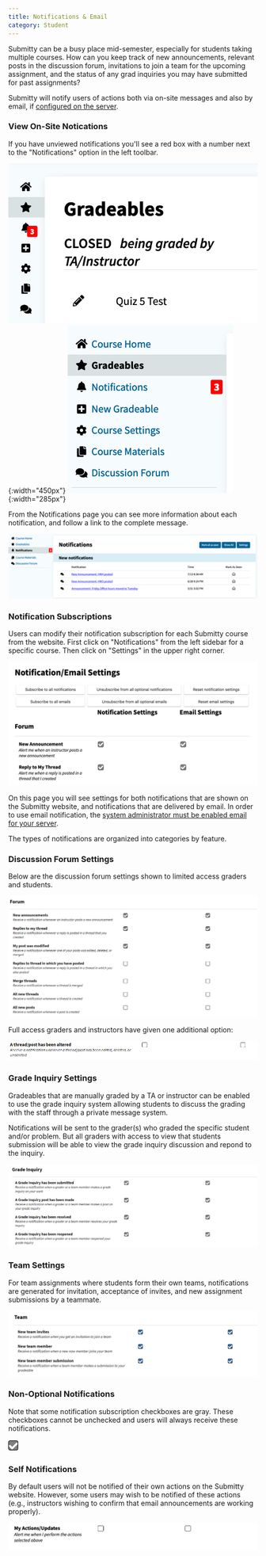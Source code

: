 ```yaml
---
title: Notifications & Email
category: Student
---
```


Submitty can be a busy place mid-semester, especially for students
taking multiple courses.  How can you keep track of new announcements,
relevant posts in the discussion forum, invitations to join a team for
the upcoming assignment, and the status of any grad inquiries you may
have submitted for past assignments?

Submitty will notify users of actions both via on-site messages and
also by email, if [configured on the server](/sysadmin/email_configuration).



### View On-Site Notications

If you have unviewed notifications you'll see a red box with a number
next to the "Notifications" option in the left toolbar.

![](/images/notifications/notification_collapsed.png){:width="450px"}
![](/images/notifications/notification_expanded.png){:width="285px"}

From the Notifications page you can see more information about each
notification, and follow a link to the complete message.

![](/images/notifications/notification_page.png)


### Notification Subscriptions

Users can modify their notification subscription for each Submitty
course from the website.  First click on "Notifications" from the left
sidebar for a specific course.  Then click on "Settings" in the upper
right corner.

![](/images/notifications/notification_settings_page.PNG)

On this page you will see settings for both notifications that are
shown on the Submitty website, and notifications that are delivered by
email.  In order to use email notification, the
[system administrator must be enabled email for your server](/sysadmin/email_configuration).

The types of notifications are organized into categories by feature.


### Discussion Forum Settings

Below are the discussion forum settings shown to limited access graders
and students.

![](/images/notifications/forum_notification_settings.PNG)


Full access graders and instructors have given one additional option:

![](/images/notifications/forum_notification_settings_full.PNG)


### Grade Inquiry Settings

Gradeables that are manually graded by a TA or instructor can be
enabled to use the grade inquiry system allowing students to discuss
the grading with the staff through a private message system.

Notifications will be sent to the grader(s) who graded the specific
student and/or problem.  But all graders with access to view that
students submission will be able to view the grade inquiry discussion
and repond to the inquiry.

![](/images/notifications/grade_inquiry_notification_settings.PNG)


### Team Settings

For team assignments where students form their own teams,
notifications are generated for invitation, acceptance of invites, and
new assignment submissions by a teammate.

![](/images/notifications/team_notification_settings.PNG)


### Non-Optional Notifications

Note that some notification subscription checkboxes are gray.  These
checkboxes cannot be unchecked and users will always receive these
notifications.

![](/images/notifications/disabled_checkbox.PNG)


### Self Notifications

By default users will not be notified of their own actions on the
Submitty website.  However, some users may wish to be notified of
these actions (e.g., instructors wishing to confirm that email
announcements are working properly).

![](/images/notifications/self_notifications.png)

